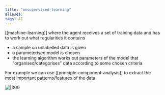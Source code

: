 ```yaml
---
title: "unsupervised-learning"
aliases: 
tags: AI
---
```


[[machine-learning]] where the agent receives a set of training data and has to work out what regularities it contains

- a sample on unlabelled data is given
- a parameterised model is chosen
- the learning algorithm works out parameters of the model that "organised/categorises" data according to some chosen criteria

For example we can use [[principle-component-analysis]] to extract the most important patterns/features of the data

![|300](https://i.imgur.com/9RF6HAS.png)

